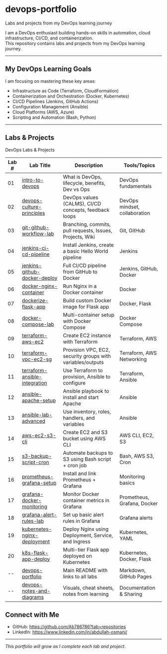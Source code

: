 # devops-portfolio
Labs and projects from my DevOps learning journey

I am a DevOps enthusiast building hands-on skills in automation, cloud infrastructure, CI/CD, and containerization.  
This repository contains labs and projects from my DevOps learning journey.

---

## My DevOps Learning Goals

I am focusing on mastering these key areas:  
- Infrastructure as Code (Terraform, CloudFormation)  
- Containerization and Orchestration (Docker, Kubernetes)  
- CI/CD Pipelines (Jenkins, GitHub Actions)  
- Configuration Management (Ansible)  
- Cloud Platforms (AWS, Azure)  
- Scripting and Automation (Bash, Python)

---

## Labs & Projects 

 DevOps Labs & Projects

| Lab # | Lab Title                                     | Description                                                      | Tools/Topics                      |
|-------|-----------------------------------------------|------------------------------------------------------------------|-----------------------------------|
| 01    | [intro-to-devops](   https://github.com/Ab786786/intro-to-devops)                       | What is DevOps, lifecycle, benefits, Dev vs Ops                  | DevOps fundamentals               |
| 02    | [devops-culture-principles](https://github.com/Ab786786/devops-culture-principles)                | DevOps values (CALMS), CI/CD concepts, feedback loops            | DevOps mindset, collaboration     |
| 03    | [git-github-workflow-lab](https://github.com/AbdullahOsmani/git-github-workflow-lab)                  | Branching, commits, pull requests, Issues, Projects, Wiki        | Git, GitHub                       |
| 04    | [jenkins-ci-cd-pipeline](https://github.com/AbdullahOsmani/jenkins-hello-world-pipeline)                   | Install Jenkins, create a basic Hello World pipeline             | Jenkins                           |
| 05    | [jenkins-github-docker-deploy](#)             | Full CI/CD pipeline from GitHub to Docker                        | Jenkins, GitHub, Docker           |
| 06    | [docker-nginx-container](#)                   | Run Nginx in a Docker container                                  | Docker                            |
| 07    | [dockerize-flask-app](#)                      | Build custom Docker image for Flask app                          | Docker, Flask                     |
| 08    | [docker-compose-lab](#)                       | Multi-container setup with Docker Compose                        | Docker Compose                    |
| 09    | [terraform-aws-ec2](#)                        | Create EC2 instance with Terraform                               | Terraform, AWS                    |
| 10    | [terraform-vpc-ec2-sg](#)                     | Provision VPC, EC2, security groups with variables/outputs       | Terraform, AWS Networking         |
| 11    | [terraform-ansible-integration](#)            | Use Terraform to provision, Ansible to configure                 | Terraform, Ansible                |
| 12    | [ansible-apache-setup](#)                     | Ansible playbook to install and start Apache                     | Ansible                           |
| 13    | [ansible-lab-advanced](#)                     | Use inventory, roles, handlers, and variables                    | Ansible                           |
| 14    | [aws-ec2-s3-cli](#)                           | Create EC2 and S3 bucket using AWS CLI                           | AWS CLI, EC2, S3                  |
| 15    | [s3-backup-script-cron](#)                    | Automate backups to S3 using Bash script + cron job              | Bash, AWS S3, Cron                |
| 16    | [prometheus-grafana-setup](#)                 | Install and link Prometheus + Grafana                            | Monitoring basics                 |
| 17    | [grafana-docker-monitoring](#)                | Monitor Docker container metrics in Grafana                      | Prometheus, Grafana, Docker       |
| 18    | [grafana-alert-rules-lab](#)                  | Set up basic alert rules in Grafana                              | Grafana alerts                    |
| 19    | [kubernetes-nginx-deployment](#)              | Deploy Nginx using Deployment, Service, and Ingress              | Kubernetes, YAML                  |
| 20    | [k8s-flask-app-deploy](#)                     | Multi-tier Flask app deployed on Kubernetes                      | Kubernetes, Docker, Flask         |
| --    | [devops-portfolio](#)                         | Main README with links to all labs                               | Markdown, GitHub Pages            |
| --    | [devops-notes-and-diagrams](#)                | Visuals, cheat sheets, notes from learning                       | Documentation & Sharing           |




##  Connect with Me

- GitHub: https://github.com/Ab786786?tab=repositories
- LinkedIn: https://www.linkedin.com/in/abdullah-osmani/

---

*This portfolio will grow as I complete each lab and project.*

